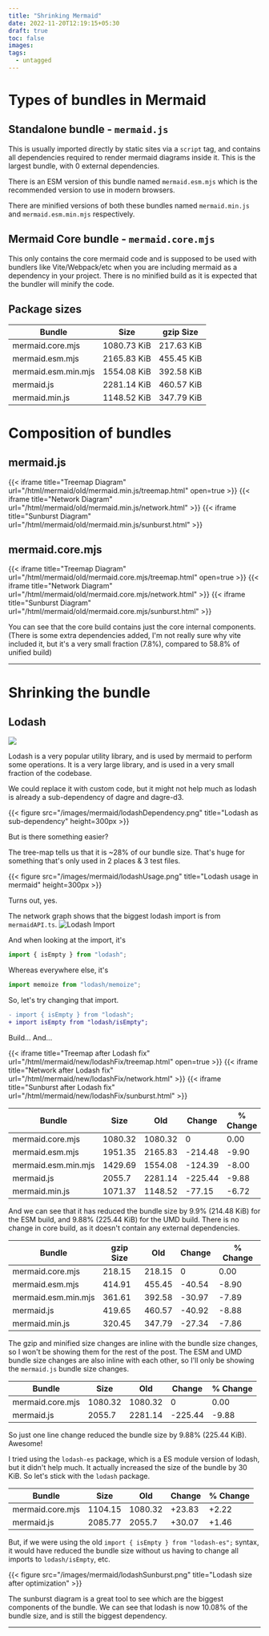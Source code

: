 ```yaml
---
title: "Shrinking Mermaid"
date: 2022-11-20T12:19:15+05:30
draft: true
toc: false
images:
tags:
  - untagged
---
```


# Types of bundles in Mermaid

## Standalone bundle - `mermaid.js`

This is usually imported directly by static sites via a `script` tag, and contains all dependencies required to render mermaid diagrams inside it. This is the largest bundle, with 0 external dependencies.

There is an ESM version of this bundle named `mermaid.esm.mjs` which is the recommended version to use in modern browsers.

There are minified versions of both these bundles named `mermaid.min.js` and `mermaid.esm.min.mjs` respectively.

## Mermaid Core bundle - `mermaid.core.mjs`

This only contains the core mermaid code and is supposed to be used with bundlers like Vite/Webpack/etc when you are including mermaid as a dependency in your project. There is no minified build as it is expected that the bundler will minify the code.

## Package sizes

| Bundle              | Size        | gzip Size  |
| ------------------- | ----------- | ---------- |
| mermaid.core.mjs    | 1080.73 KiB | 217.63 KiB |
| mermaid.esm.mjs     | 2165.83 KiB | 455.45 KiB |
| mermaid.esm.min.mjs | 1554.08 KiB | 392.58 KiB |
| mermaid.js          | 2281.14 KiB | 460.57 KiB |
| mermaid.min.js      | 1148.52 KiB | 347.79 KiB |

# Composition of bundles

## mermaid.js

{{< iframe title="Treemap Diagram" url="/html/mermaid/old/mermaid.min.js/treemap.html" open=true >}}
{{< iframe title="Network Diagram" url="/html/mermaid/old/mermaid.min.js/network.html" >}}
{{< iframe title="Sunburst Diagram" url="/html/mermaid/old/mermaid.min.js/sunburst.html" >}}

## mermaid.core.mjs

{{< iframe title="Treemap Diagram" url="/html/mermaid/old/mermaid.core.mjs/treemap.html" open=true >}}
{{< iframe title="Network Diagram" url="/html/mermaid/old/mermaid.core.mjs/network.html" >}}
{{< iframe title="Sunburst Diagram" url="/html/mermaid/old/mermaid.core.mjs/sunburst.html" >}}

You can see that the core build contains just the core internal components. (There is some extra dependencies added, I'm not really sure why vite included it, but it's a very small fraction (7.8%), compared to 58.8% of unified build)

---

# Shrinking the bundle

## Lodash

![](/images/mermaid/lodashTreemap.png)

Lodash is a very popular utility library, and is used by mermaid to perform some operations. It is a very large library, and is used in a very small fraction of the codebase.

We could replace it with custom code, but it might not help much as lodash is already a sub-dependency of dagre and dagre-d3.

{{< figure src="/images/mermaid/lodashDependency.png" title="Lodash as sub-dependency" height=300px >}}

But is there something easier?

The tree-map tells us that it is ~28% of our bundle size. That's huge for something that's only used in 2 places & 3 test files.

{{< figure src="/images/mermaid/lodashUsage.png" title="Lodash usage in mermaid" height=300px >}}

Turns out, yes.

The network graph shows that the biggest lodash import is from `mermaidAPI.ts`.
![Lodash Import](/images/mermaid/lodashImport.png)

And when looking at the import, it's

```ts
import { isEmpty } from "lodash";
```

Whereas everywhere else, it's

```ts
import memoize from "lodash/memoize";
```

So, let's try changing that import.

```diff
- import { isEmpty } from "lodash";
+ import isEmpty from "lodash/isEmpty";
```

Build... And...

{{< iframe title="Treemap after Lodash fix" url="/html/mermaid/new/lodashFix/treemap.html" open=true >}}
{{< iframe title="Network after Lodash fix" url="/html/mermaid/new/lodashFix/network.html" >}}
{{< iframe title="Sunburst after Lodash fix" url="/html/mermaid/new/lodashFix/sunburst.html" >}}

| Bundle              | Size    | Old     | Change   | % Change |
| ------------------- | ------- | ------- | -------- | -------- |
| mermaid.core.mjs    | 1080.32 | 1080.32 | 0        | 0.00     |
| mermaid.esm.mjs     | 1951.35 | 2165.83 | \-214.48 | \-9.90   |
| mermaid.esm.min.mjs | 1429.69 | 1554.08 | \-124.39 | \-8.00   |
| mermaid.js          | 2055.7  | 2281.14 | \-225.44 | \-9.88   |
| mermaid.min.js      | 1071.37 | 1148.52 | \-77.15  | \-6.72   |

And we can see that it has reduced the bundle size by 9.9% (214.48 KiB) for the ESM build, and 9.88% (225.44 KiB) for the UMD build. There is no change in core build, as it doesn't contain any external dependencies.

| Bundle              | gzip Size | Old    | Change  | % Change |
| ------------------- | --------- | ------ | ------- | -------- |
| mermaid.core.mjs    | 218.15    | 218.15 | 0       | 0.00     |
| mermaid.esm.mjs     | 414.91    | 455.45 | \-40.54 | \-8.90   |
| mermaid.esm.min.mjs | 361.61    | 392.58 | \-30.97 | \-7.89   |
| mermaid.js          | 419.65    | 460.57 | \-40.92 | \-8.88   |
| mermaid.min.js      | 320.45    | 347.79 | \-27.34 | \-7.86   |

The gzip and minified size changes are inline with the bundle size changes, so I won't be showing them for the rest of the post. The ESM and UMD bundle size changes are also inline with each other, so I'll only be showing the `mermaid.js` bundle size changes.

| Bundle           | Size    | Old     | Change   | % Change |
| ---------------- | ------- | ------- | -------- | -------- |
| mermaid.core.mjs | 1080.32 | 1080.32 | 0        | 0.00     |
| mermaid.js       | 2055.7  | 2281.14 | \-225.44 | \-9.88   |

So just one line change reduced the bundle size by 9.88% (225.44 KiB). Awesome!

I tried using the `lodash-es` package, which is a ES module version of lodash, but it didn't help much. It actually increased the size of the bundle by 30 KiB. So let's stick with the `lodash` package.

| Bundle           | Size    | Old     | Change | % Change |
| ---------------- | ------- | ------- | ------ | -------- |
| mermaid.core.mjs | 1104.15 | 1080.32 | +23.83 | +2.22    |
| mermaid.js       | 2085.77 | 2055.7  | +30.07 | +1.46    |

But, if we were using the old `import { isEmpty } from "lodash-es";` syntax, it would have reduced the bundle size without us having to change all imports to `lodash/isEmpty`, etc.

{{< figure src="/images/mermaid/lodashSunburst.png" title="Lodash size after optimization" >}}

The sunburst diagram is a great tool to see which are the biggest components of the bundle. We can see that lodash is now 10.08% of the bundle size, and is still the biggest dependency.

---

